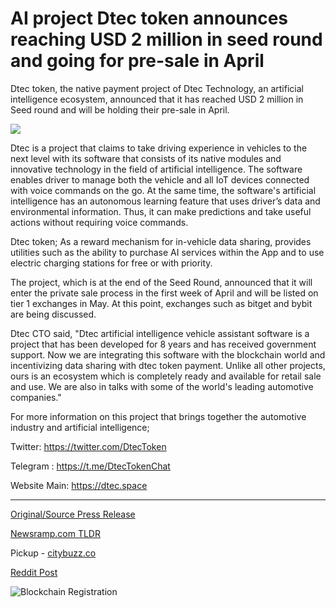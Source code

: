 # AI project Dtec token announces reaching USD 2 million in seed round and going for pre-sale in April

Dtec token, the native payment project of Dtec Technology, an artificial intelligence ecosystem, announced that it has reached USD 2 million in Seed round and will be holding their pre-sale in April.

![](https://blockchainwire.s3.amazonaws.com/Proleoio/editor_image/a771996f-c5ce-4be6-bfb1-e182004f00e9.jpg)

Dtec is a project that claims to take driving experience in vehicles to the next level with its software that consists of its native modules and innovative technology in the field of artificial intelligence. The software enables driver to manage both the vehicle and all IoT devices connected with voice commands on the go. At the same time, the software's artificial intelligence has an autonomous learning feature that uses driver’s data and environmental information. Thus, it can make predictions and take useful actions without requiring voice commands.

Dtec token; As a reward mechanism for in-vehicle data sharing, provides utilities such as the ability to purchase AI services within the App and to use electric charging stations for free or with priority.

The project, which is at the end of the Seed Round, announced that it will enter the private sale process in the first week of April and will be listed on tier 1 exchanges in May. At this point, exchanges such as bitget and bybit are being discussed.

Dtec CTO said, "Dtec artificial intelligence vehicle assistant software is a project that has been developed for 8 years and has received government support. Now we are integrating this software with the blockchain world and incentivizing data sharing with dtec token payment. Unlike all other projects, ours is an ecosystem which is completely ready and available for retail sale and use. We are also in talks with some of the world's leading automotive companies."

For more information on this project that brings together the automotive industry and artificial intelligence;

Twitter: https://twitter.com/DtecToken

Telegram : https://t.me/DtecTokenChat

Website Main: https://dtec.space 

---

[Original/Source Press Release](https://blockchainwire.io/press-release/ai-project-dtec-token-announces-reaching-usd-2-million-in-seed-round-and-going-for-pre-sale-in-april)
                    

[Newsramp.com TLDR](https://newsramp.com/curated-news/dtec-token-project-secures-usd-2-million-in-seed-round-funding/795fe81c4b38f682b0a10cbd17e70293) 


Pickup - [citybuzz.co](https://citybuzz.co/2024/03/26/dtec-token-raises-2m-in-seed-round-prepares-for-april-pre-sale)
 



[Reddit Post](https://www.reddit.com/r/technology_press/comments/1bo8drl/dtec_token_project_secures_usd_2_million_in_seed/) 



![Blockchain Registration](https://cdn.newsramp.app/blockchainwire/qrcode/243/26/loss2NmB.webp)